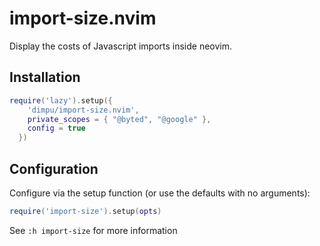 # import-size.nvim

Display the costs of Javascript imports inside neovim.

## Installation

```lua
require('lazy').setup({
    'dimpu/import-size.nvim',
    private_scopes = { "@byted", "@google" },
    config = true
  })
```

## Configuration

Configure via the setup function (or use the defaults with no arguments):

```lua
require('import-size').setup(opts)
```

See `:h import-size` for more information
